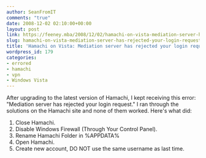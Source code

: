 ```yaml
---
author: SeanFromIT
comments: "true"
date: 2008-12-02 02:10:00+00:00
layout: post
link: https://feeney.mba/2008/12/02/hamachi-on-vista-mediation-server-has-rejected-your-login-request/
slug: hamachi-on-vista-mediation-server-has-rejected-your-login-request
title: 'Hamachi on Vista: Mediation server has rejected your login request'
wordpress_id: 179
categories:
- errored
- hamachi
- vpn
- Windows Vista
---
```


After upgrading to the latest version of Hamachi, I kept receiving this error: "Mediation server has rejected your login request." I ran through the solutions on the Hamachi site and none of them worked. Here's what did:  


  1. Close Hamachi.
  2. Disable Windows Firewall (Through Your Control Panel).
  3. Rename Hamachi Folder in %APPDATA%
  4. Open Hamachi.
  5. Create new account, DO NOT use the same username as last time.
